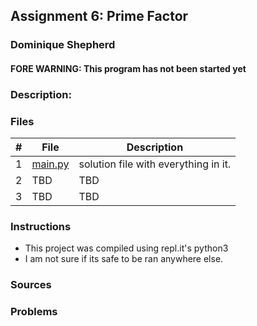 ## Assignment 6: Prime Factor
### Dominique Shepherd

#### FORE WARNING: This program has not been started yet

### Description:

### Files

|   #   | File                       | Description                                                |
| :---: | -------------------------- | ---------------------------------------------------------- |
|   1   | [main.py](./main.py)     | solution file with everything in it.                         |
|   2   | TBD|TBD        |
|   3   | TBD| TBD      |


### Instructions

- This project was compiled using repl.it's python3
- I am not sure if its safe to be ran anywhere else.
### Sources

### Problems


